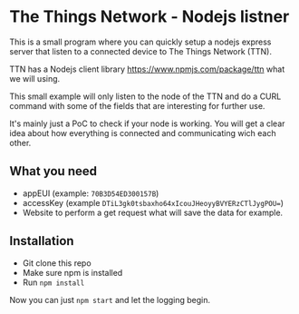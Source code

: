 # The Things Network - Nodejs listner
This is a small program where you can quickly setup a nodejs express server that listen to a connected device to The Things Network (TTN).

TTN has a Nodejs client library https://www.npmjs.com/package/ttn what we will using.

This small example will only listen to the node of the TTN and do a CURL command with some of the fields that are interesting for further use.

It's mainly just a PoC to check if your node is working.
You will get a clear idea about how everything is connected and communicating wich each other.

## What you need

- appEUI (example: `70B3D54ED300157B`)
- accessKey (example `DTiL3gk0tsbaxho64xIcouJHeoyyBVYERzCTlJygPOU=`)
- Website to perform a get request what will save the data for example.

## Installation

- Git clone this repo
- Make sure npm is installed
- Run `npm install`

Now you can just `npm start` and let the logging begin.
